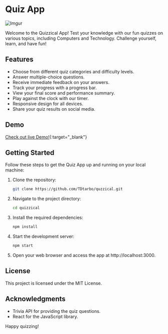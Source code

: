 # Quiz App

![Imgur](https://i.imgur.com/yXMB83U.png)

Welcome to the Quizzical App! Test your knowledge with our fun quizzes on various topics, including Computers and Technology. Challenge yourself, learn, and have fun!

## Features

- Choose from different quiz categories and difficulty levels.
- Answer multiple-choice questions.
- Receive immediate feedback on your answers.
- Track your progress with a progress bar.
- View your final score and performance summary.
- Play against the clock with our timer.
- Responsive design for all devices.
- Share your quiz results on social media.

## Demo

[Check out live Demo!](https://tdtarbo.github.io/quzzical/){:target="_blank"}


## Getting Started

Follow these steps to get the Quiz App up and running on your local machine:

1. Clone the repository:

   ```bash
   git clone https://github.com/TDtarbo/quzzical.git


2. Navigate to the project directory:

    ```bash
    cd quizzical

3. Install the required dependencies:

    ```bash
    npm install

4. Start the development server:

    ```bash
    npm start

5. Open your web browser and access the app at http://localhost:3000.

## License

This project is licensed under the MIT License.

## Acknowledgments

- Trivia API for providing the quiz questions.
- React for the JavaScript library.

Happy quizzing!

